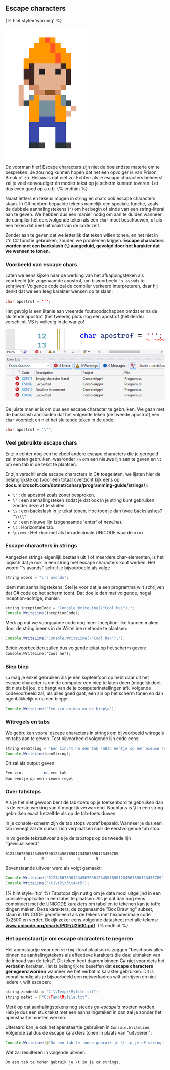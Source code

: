## Escape characters


{% hint style='warning' %}

![](../assets/attention.png)

De voorman hier! Escape characters zijn niet de boeiendste materie om te bespreken. Je zou nog kunnen hopen dat het een opvolger is van Prison Break of zo. Helaas is dat niet zo. Echter: als je escape characters beheerst zal je veel eenvoudiger én mooier tekst op je scherm kunnen toveren. Let dus even goed op a.u.b.
{% endhint %}


Naast letters en tekens mogen in string en chars ook escape characters staan. In C# hebben bepaalde tekens namelijk een speciale functie, zoals de dubbele aanhalingstekens (`"`) om het begin of einde van een string-literal aan te geven. We hebben dus een manier nodig om aan te duiden wanneer de compiler het eerstvolgende teken als een ``char`` moet beschouwen, of als een teken dat deel uitmaakt van de code zelf.

Zonder aan te geven dat we letterlijk dat teken willen tonen, en het niet in z’n C# functie gebruiken, zouden we problemen krijgen. **Escape characters worden met een backslash (`\`) aangeduid, gevolgd door het karakter dat we wensen te tonen.**

### Voorbeeld van escape chars

Laten we eens kijken naar de werking van het afkappingsteken als voorbeeld (de zogenaamde apostrof, om bijvoorbeeld ``'s avonds`` te schrijven)
Volgende code zal de compiler verkeerd interpreteren, daar hij denkt dat we een leeg karakter wensen op te slaan:


```java
char apostrof = ''';
```

Het gevolg is een litanie aan vreemde foutboodschappen omdat er na de sluitende apostrof (het tweede) plots nog een apostrof (het derde) verschijnt. VS is volledig in de war zo!


![Hulp! VS snapt er niets van!](../assets/1_csharpbasics/escape.png)

De juiste manier is om dus een escape character te gebruiken. We gaan met de backslash aanduiden dat het volgende teken (de tweede apostrof) een ``char`` voorstelt en niet het sluitende teken in de code.


```java
char apostrof = '\'';
```

### Veel gebruikte escape chars

Er zijn echter nog een heleboel andere escape characters die je geregeld zal moeten gebruiken, waaronder ``\n`` om een nieuwe lijn aan te geven en ``\t`` om een tab in de tekst te plaatsen.

Er zijn verschillende escape characters in C# toegelaten, we lijsten hier de belangrijkste op (voor een totaal overzicht kijk eens op **docs.microsoft.com/dotnet/csharp/programming-guide/strings/**):

* `\'` : de apostrof zoals zonet besproken.
* `\"` : een aanhalingsteken zodat je dat ook in je string kunt gebruiken zonder deze af te sluiten.
* `\\` : een backslash in je tekst tonen. Hoe toon je dan twee backslashes? ``"\\\\"``.
* ``\n`` : een nieuwe lijn (zogenaamde 'enter' of *newline*).
* ``\t`` : Horizontale tab.
* `\uxxxx` : Het ``char`` met als hexadecimale UNICODE waarde xxxx.


### Escape characters in strings

Aangezien strings eigenlijk bestaan uit 1 of meerdere char-elementen, is het logisch dat je ook in een string met escape characters kunt werken. Het woord "'s avonds" schrijf je bijvoorbeeld als volgt:


```java
string woord = "\'s avonds";
```

Idem met aanhalingstekens. Stel je voor dat je een programma wilt schrijven dat C# code op het scherm toont. Dat doe je dan met volgende, nogal Inception-achtige, manier:

```java
string inceptionCode = "Console.WriteLine(\"Cool he\");";
Console.WriteLine(inceptionCode);
```

Merk op dat we voorgaande code nog meer Inception-like kunnen maken door de string ineens in de WriteLine methode te plaatsen:


```java
Console.WriteLine("Console.WriteLine(\"Cool he\");");
```

Beide voorbeelden zullen dus volgende tekst op het scherm geven: ``Console.WriteLine("Cool he");``

### Biep biep

``\a`` mag je enkel gebruiken als je een koptelefoon op hebt daar dit het escape character is om de computer een biep te laten doen (mogelijk doet dit niets bij jou, dit hangt van de je computerinstellingen af). Volgende codevoorbeeld zal, als alles goed gaat, een zin op het scherm tonen en dan ogenblikkelijk erna een biepje:


```java
Console.WriteLine("Een zin en dan nu de biep\a");
```



### Witregels en tabs

We gebruiken vooral escape characters in strings om bijvoorbeeld witregels en tabs aan te geven. Test bijvoorbeeld volgende lijn code eens:

```java
string eenString = "Een zin.\t na een tab \nDan eentje op een nieuwe regel";
Console.WriteLine(eenString);
```

Dit zal als output geven:


```java
Een zin.         na een tab
Dan eentje op een nieuwe regel
```

### Over tabstops

Als je het niet gewoon bent de tab-toets op je toetsenbord te gebruiken dan is de eerste werking van \t mogelijk verwarrend. Nochtans is \t in een string gebruiken exact hetzelfde als op de tab-toets duwen. 

In je console-scherm zijn de tab stops vooraf bepaald. Wanneer je dus een tab invoegt zal de cursor zich verplaatsen naar de eerstvolgende tab stop. 

In volgende tekstuitvoer zie je de tabstops op de tweede lijn "gevisualiseerd":


```text
01234567890123456789012345678901234567890123456789
        1       2       3       4       5
```

Bovenstaande uitvoer werd als volgt gemaakt:

```java
Console.WriteLine("01234567890123456789012345678901234567890123456789");
Console.WriteLine("\t1\t2\t3\t4\t5");
```

{% hint style='tip' %}
Tabstops zijn nuttig om je data mooi uitgelijnd in een console-applicatie in een tabel te plaatsen. Als je dat dan nog eens combineert met de UNICODE karakters om tabellen te tekenen kan je toffe dingen maken. Deze karakters, de zogenaamde "Box Drawing" subset, staan in UNICODE gedefinieerd als de tekens met hexadecimale code 0x2500 en verder. Bekijk zeker eens volgende datasheet met alle tekens: **www.unicode.org/charts/PDF/U2500.pdf**.
{% endhint %}



### Het apenstaartje om escape characters te negeren

Het apenstaartje voor een ``string`` literal plaatsen is zeggen "beschouw alles binnen de aanhalingstekens als effectieve karakters die deel uitmaken van de inhoud van de tekst". Dit teken heet daarom binnen C# niet voor niets het **verbatim** karakter. Het is belangrijk te beseffen dat **escape characters genegeerd worden** wanneer we het verbatim karakter gebruiken. Dit is vooral handig als je bijvoorbeeld een netwerkadres wilt schrijven en niet iedere ``\`` wilt escapen:

```java
string zonderAt = "C:\\Temp\\Myfile.txt";
string metAt = @"C:\Temp\Myfile.txt";
```

Merk op dat aanhalingstekens nog steeds *ge-escape'd* moeten worden. Heb je dus een stuk tekst met een aanhalingsteken in dan zal je zonder het apenstaartje moeten werken.

Uiteraard kan je ook het apenstaartje gebruiken in ``Console.WriteLine``. Volgende zal dus de escape karakters tonen in plaats van "uitvoeren":


```java
Console.WriteLine(@"Om een tab te tonen gebruik je \t in je c# strings.");
```

Wat zal resulteren in volgende uitvoer:


```text
Om een tab te tonen gebruik je \t in je c# strings.
```



